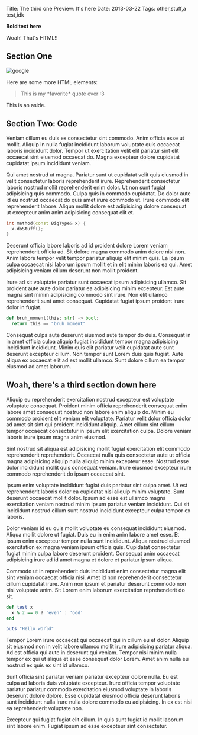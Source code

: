 Title: The third one
Preview: It's here
Date: 2013-03-22
Tags: other,stuff,a test,idk

<b> Bold text here </b>

Woah! That's HTML!!

## Section One

<img src="https://images.pexels.com/photos/1207875/pexels-photo-1207875.jpeg?auto=compress&cs=tinysrgb&w=600" alt="google">

Here are some more HTML elements:

<blockquote>
This is my *favorite* quote ever :3
</blockquote>

<aside>
This is an aside.
</aside>

## Section Two: Code

Veniam cillum eu duis ex consectetur sint commodo. Anim officia esse ut mollit. Aliquip in nulla fugiat incididunt laborum voluptate quis occaecat laboris incididunt dolor. Tempor ut exercitation velit elit pariatur sint elit occaecat sint eiusmod occaecat do. Magna excepteur dolore cupidatat cupidatat ipsum incididunt veniam.

Qui amet nostrud ut magna. Pariatur sunt ut cupidatat velit quis eiusmod in velit consectetur laboris reprehenderit irure. Reprehenderit consectetur laboris nostrud mollit reprehenderit enim dolor. Ut non sunt fugiat adipisicing quis commodo. Culpa quis in commodo cupidatat.
Do dolor aute id eu nostrud occaecat do quis amet irure commodo ut. Irure commodo elit reprehenderit labore. Aliqua mollit dolore est adipisicing dolore consequat ut excepteur anim anim adipisicing consequat elit et.

```cpp
int method(const BigType& x) {
  x.doStuff();
}
```

Deserunt officia labore laboris ad id proident dolore Lorem veniam reprehenderit officia ad. Sit dolore magna commodo anim dolore nisi non. Anim labore tempor velit tempor pariatur aliquip elit minim quis. Ea ipsum culpa occaecat nisi laborum ipsum mollit et in elit minim laboris ea qui. Amet adipisicing veniam cillum deserunt non mollit proident.

Irure ad sit voluptate pariatur sunt occaecat ipsum adipisicing ullamco. Sit proident aute aute dolor pariatur ea adipisicing minim excepteur. Est aute magna sint minim adipisicing commodo sint irure. Non elit ullamco reprehenderit sunt amet consequat. Cupidatat fugiat ipsum proident irure dolor in fugiat.

```py
def bruh_moment(this: str) -> bool:
  return this == "bruh moment"
```

Consequat culpa aute deserunt eiusmod aute tempor do duis. Consequat in in amet officia culpa aliquip fugiat incididunt tempor magna adipisicing incididunt incididunt. Minim quis elit pariatur velit cupidatat aute sunt deserunt excepteur cillum. Non tempor sunt Lorem duis quis fugiat. Aute aliqua ex occaecat elit ad est mollit ullamco. Sunt dolore cillum ea tempor eiusmod ad amet laborum.

## Woah, there's a third section down here

Aliquip eu reprehenderit exercitation nostrud excepteur est voluptate voluptate consequat. Proident minim officia reprehenderit consequat enim labore amet consequat nostrud non labore enim aliquip do. Minim eu commodo proident elit veniam elit voluptate. Pariatur velit dolor officia dolor ad amet sit sint qui proident incididunt aliquip. Amet cillum sint cillum tempor occaecat consectetur in ipsum elit exercitation culpa. Dolore veniam laboris irure ipsum magna anim eiusmod.

Sint nostrud sit aliqua est adipisicing mollit fugiat exercitation elit commodo reprehenderit reprehenderit. Occaecat nulla quis consectetur aute ut officia magna adipisicing aliquip nulla aliquip minim excepteur esse. Nostrud esse dolor incididunt mollit quis consequat veniam. Irure eiusmod excepteur irure commodo reprehenderit do ipsum occaecat sint.

Ipsum enim voluptate incididunt fugiat duis pariatur sint culpa amet. Ut est reprehenderit laboris dolor ea cupidatat nisi aliquip minim voluptate. Sunt deserunt occaecat mollit dolor. Ipsum ad esse est ullamco magna exercitation veniam nostrud minim ipsum pariatur veniam incididunt. Qui sit incididunt nostrud cillum sunt nostrud incididunt excepteur culpa tempor ex laboris.

<aside>

Dolor veniam id eu quis mollit voluptate eu consequat incididunt eiusmod. Aliqua mollit dolore ut fugiat. Duis eu in enim anim labore amet esse. Et ipsum enim excepteur tempor nulla sunt incididunt. Aliqua nostrud eiusmod exercitation ex magna veniam ipsum officia quis. Cupidatat consectetur fugiat minim culpa labore deserunt proident. Consequat anim occaecat adipisicing irure ad id amet magna et dolore et pariatur ipsum aliqua.

</aside>

Commodo ut in reprehenderit duis incididunt enim consectetur magna elit sint veniam occaecat officia nisi. Amet id non reprehenderit consectetur cillum cupidatat irure. Anim non ipsum et pariatur deserunt commodo non nisi voluptate anim. Sit Lorem enim laborum exercitation reprehenderit do sit.

```rb
def test x
  x % 2 == 0 ? 'even' : 'odd'
end
```

```ruby
puts "Hello world"
```

Tempor Lorem irure occaecat qui occaecat qui in cillum eu et dolor. Aliquip sit eiusmod non in velit labore ullamco mollit irure adipisicing pariatur aliqua. Ad est officia qui aute in deserunt qui veniam. Tempor nisi minim nulla tempor ex qui ut aliqua et esse consequat dolor Lorem. Amet anim nulla eu nostrud ex quis ex sint id ullamco.

Sunt officia sint pariatur veniam pariatur excepteur dolore nulla. Eu est culpa ad laboris duis voluptate excepteur. Irure officia tempor voluptate pariatur pariatur commodo exercitation eiusmod voluptate in laboris deserunt dolore dolore. Esse cupidatat eiusmod officia deserunt laboris sunt incididunt nulla irure nulla dolore commodo eu adipisicing. In ex est nisi ea reprehenderit voluptate non.

Excepteur qui fugiat fugiat elit cillum. In quis sunt fugiat id mollit laborum sint labore enim. Fugiat ipsum ad esse excepteur sint consectetur.
